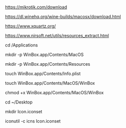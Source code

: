 https://mikrotik.com/download

https://dl.winehq.org/wine-builds/macosx/download.html

https://www.xquartz.org/

https://www.nirsoft.net/utils/resources_extract.html

cd /Applications

mkdir -p WinBox.app/Contents/MacOS

mkdir -p WinBox.app/Contents/Resources

touch WinBox.app/Contents/Info.plist

touch WinBox.app/Contents/MacOS/WinBox

chmod +x WinBox.app/Contents/MacOS/WinBox

cd ~/Desktop

mkdir Icon.iconset

iconutil -c icns Icon.iconset
